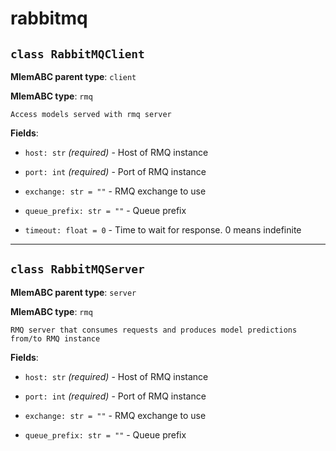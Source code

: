 # rabbitmq

## `class RabbitMQClient`

**MlemABC parent type**: `client`

**MlemABC type**: `rmq`

    Access models served with rmq server

**Fields**:

- `host: str` _(required)_ - Host of RMQ instance

- `port: int` _(required)_ - Port of RMQ instance

- `exchange: str = ""` - RMQ exchange to use

- `queue_prefix: str = ""` - Queue prefix

- `timeout: float = 0` - Time to wait for response. 0 means indefinite

---

## `class RabbitMQServer`

**MlemABC parent type**: `server`

**MlemABC type**: `rmq`

    RMQ server that consumes requests and produces model predictions
    from/to RMQ instance

**Fields**:

- `host: str` _(required)_ - Host of RMQ instance

- `port: int` _(required)_ - Port of RMQ instance

- `exchange: str = ""` - RMQ exchange to use

- `queue_prefix: str = ""` - Queue prefix
